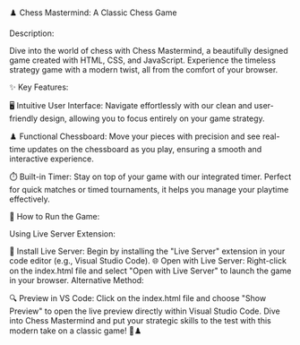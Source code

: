 ♟️ Chess Mastermind: A Classic Chess Game

Description:

Dive into the world of chess with Chess Mastermind, a beautifully designed game created with HTML, CSS, and JavaScript. Experience the timeless strategy game with a modern twist, all from the comfort of your browser.

✨ Key Features:

🖥️ Intuitive User Interface: Navigate effortlessly with our clean and user-friendly design, allowing you to focus entirely on your game strategy.

♟️ Functional Chessboard: Move your pieces with precision and see real-time updates on the chessboard as you play, ensuring a smooth and interactive experience.

⏱️ Built-in Timer: Stay on top of your game with our integrated timer. Perfect for quick matches or timed tournaments, it helps you manage your playtime effectively.

🚀 How to Run the Game:

Using Live Server Extension:

🔧 Install Live Server: Begin by installing the "Live Server" extension in your code editor (e.g., Visual Studio Code).
🌐 Open with Live Server: Right-click on the index.html file and select "Open with Live Server" to launch the game in your browser.
Alternative Method:

🔍 Preview in VS Code: Click on the index.html file and choose "Show Preview" to open the live preview directly within Visual Studio Code.
Dive into Chess Mastermind and put your strategic skills to the test with this modern take on a classic game! 🌟♟️
